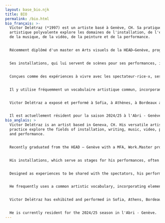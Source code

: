 ```yaml
---
layout: base_bio.njk
title: BIO
permalink: /bio.html
bio_français: >-
  Victor Delétraz (*1997) est un artiste basé à Genève, CH. Sa pratique
  artistique polyvalente explore les domaines de l'installation, de l'écriture,
  de la musique, de la vidéo, de la peinture et de la performance.


  Récemment diplômé d'un master en Arts visuels de la HEAD–Genève, programme Work.Master - Pratiques artistiques contemporaines, Victor Delétraz adopte une approche singulière pour chaque projet, utilisant l’installation et la performance pour transformer des objets ordinaires en éléments de reflexion, explorant des narrations à la fois caricaturales, étranges et engagées. À travers une esthétique mêlant le spectaculaire et l’absurde, ses interventions se déploient entre le geste défini et l’improvisation, cherchant à générer une tension dans la vulnérabilité d’actions fragiles et instables.


  Ses installations, qui lui servent de scènes pour ses performances, intègrent souvent des objets aux origines et typologies variées, dont il se sert pour faire ressortir leur potentiel performatif. Ces mêmes objets évoluent dans le temps et peuvent intégrer des projets futurs, formant ainsi un corpus artistique distinct caractérisé par un vocabulaire visuel basé sur la répétition.


  Conçues comme des expériences à vivre avec les spectateur·rice·x, ses performances créent des espaces où la spontanéité est mise en jeu. Elles abordent des questions politiques et poétiques autour des concepts d’échec et d’instabilité, de sécurité, de consumérisme ou de notre rapport aux communautés. Elles se situent à la lisière entre critique institutionnelle et imaginaire militant.


  Il y utilise fréquemment un vocabulaire artistique commun, incorporant des éléments tels que la fumée, le feu, la mousse, des effets superflus ou anodins, des textes, de la musique et des interactions avec le public.


  Victor Delétraz a exposé et performé à Sofia, à Athènes, à Bordeaux au Capc, en Suisse pour le prix Kiefer Hablitzel aux Swiss Arts Awards et dans plusieurs espaces d’arts indépendants comme Palazzina, Zabriskie, Le Commun, Soul2Soul RU, Topic, Espace 3353, la BIG 21 & 23 ou La Becque.


  Il est actuellement résident pour la saison 2024/25 à l'Abri - Genève
bio_anglais: >
  Victor Delétraz is an artist based in Geneva, CH. His versatile artistic
  practice explore the fields of installation, writing, music, video, painting
  and performance.


  Recently graduated from the HEAD – Genève with a MFA, Work.Master program, Victor Delétraz adopt a singular approach for every projects, using installation and performance to transform ordinary objects in elements of reflection, exploring narratives that are at once cartoonish, odd and engaged. Through an aesthetic mixing the spectacular and the absurd, his interventions unfold between the defined gesture and improvisation, seeking to generate tension in the vulnerability of wobbly and fragile actions.


  His installations, which serve as stages for his performances, often incorporate objects of varied origins and typologies, which he uses to bring out their performative potential. These same objects evolve over time and can incorporated into futur projects, forming a distinct artistic corpus characterized by a visual vocabulary based on repetition.


  Designed as experiences to be shared with the spectators, his performances create spaces where spontaneity is important. They address political and poetic questions around concepts of failure and instability, security, consumerism or our relationship with communities. They straddle the line between institutional critique and militant imagination.


  He frequently uses a common artistic vocabulary, incorporating elements such as smoke, fire, foam, superfluous or anodyne effects, text, music and interaction with the audience.


  Victor Delétraz has exhibited and performed in Sofia, Athens, Bordeaux in Capc, Switzerland for the Kiefer Hablitzel Price, Swiss Arts Awards and in off-spaces such as Palazzina, Zabriskie, Le Commun, Soul2Soul RU, Topic, Espace 3353, BIG 21 & 23 or La Becque.


  He is currently resident for the 2024/25 season in l'Abri - Genève.
---
```

